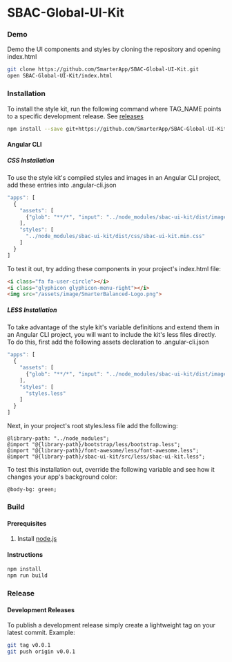 # SBAC-Global-UI-Kit
### Demo
Demo the UI components and styles by cloning the repository and opening index.html
```bash
git clone https://github.com/SmarterApp/SBAC-Global-UI-Kit.git
open SBAC-Global-UI-Kit/index.html
```
### Installation
To install the style kit, run the following command where TAG_NAME points to a specific development release. See <a href="https://github.com/SmarterApp/SBAC-Global-UI-Kit/releases">releases</a>
```bash
npm install --save git+https://github.com/SmarterApp/SBAC-Global-UI-Kit.git#TAG_NAME
```
#### Angular CLI
##### CSS Installation
To use the style kit's compiled styles and images in an Angular CLI project, add these entries into .angular-cli.json
```javascript
"apps": [
  {
    "assets": [
      {"glob": "**/*", "input": "../node_modules/sbac-ui-kit/dist/images", "output": "assets/image"}
    ],
    "styles": [
      "../node_modules/sbac-ui-kit/dist/css/sbac-ui-kit.min.css"
    ]
  }
]
```
To test it out, try adding these components in your project's index.html file:
```html
<i class="fa fa-user-circle"></i>
<i class="glyphicon glyphicon-menu-right"></i>
<img src="/assets/image/SmarterBalanced-Logo.png">
```
##### LESS Installation
To take advantage of the style kit's variable definitions and extend them in an Angular CLI project, you will want to include the kit's less files directly.
To do this, first add the following assets declaration to .angular-cli.json
```javascript
"apps": [
  {
    "assets": [
      {"glob": "**/*", "input": "../node_modules/sbac-ui-kit/dist/images", "output": "assets/image"}
    ],
    "styles": [
      "styles.less"
    ]
  }
]
```
Next, in your project's root styles.less file add the following:
```less
@library-path: "../node_modules";
@import "@{library-path}/bootstrap/less/bootstrap.less";
@import "@{library-path}/font-awesome/less/font-awesome.less";
@import "@{library-path}/sbac-ui-kit/src/less/sbac-ui-kit.less";
```
To test this installation out, override the following variable and see how it changes your app's background color:
```less
@body-bg: green;
```
### Build
#### Prerequisites
<ol>
    <li>Install <a href="https://nodejs.org/">node.js</a></li>
</ol>

#### Instructions
```bash
npm install
npm run build
```
### Release
#### Development Releases
To publish a development release simply create a lightweight tag on your latest commit. Example:
```bash
git tag v0.0.1
git push origin v0.0.1
```